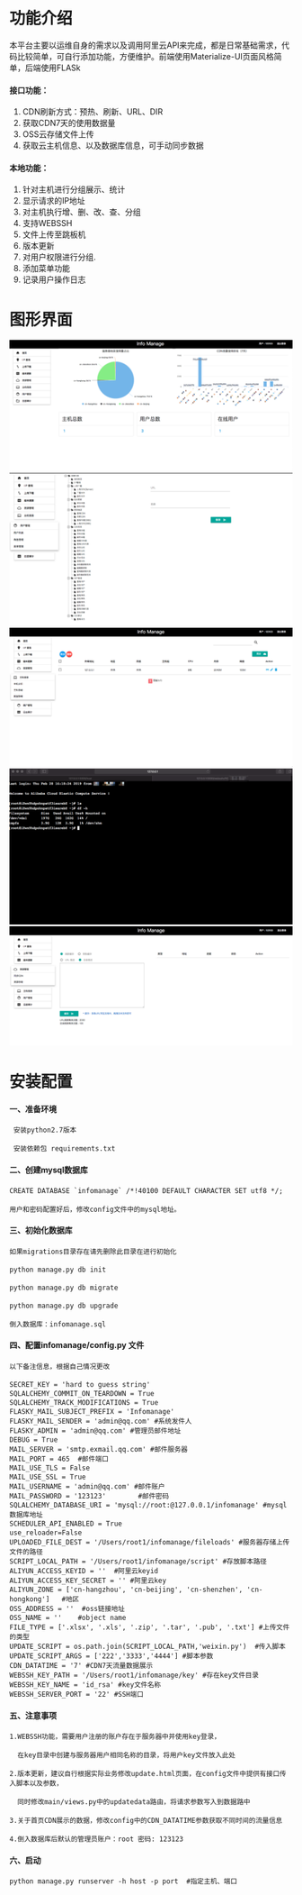 # 功能介绍
本平台主要以运维自身的需求以及调用阿里云API来完成，都是日常基础需求，代码比较简单，可自行添加功能，方便维护。前端使用Materialize-UI页面风格简单，后端使用FLASk
#### 接口功能：
1. CDN刷新方式：预热、刷新、URL、DIR
2. 获取CDN7天的使用数据量
3. OSS云存储文件上传
4. 获取云主机信息、以及数据库信息，可手动同步数据
#### 本地功能：
1. 针对主机进行分组展示、统计
2. 显示请求的IP地址
3. 对主机执行增、删、改、查、分组
4. 支持WEBSSH
5. 文件上传至跳板机
6. 版本更新
7. 对用户权限进行分组.
8. 添加菜单功能
9. 记录用户操作日志
# 图形界面
![image](https://github.com/Myrecord/infomanage/blob/master/1.png)
![image](https://github.com/Myrecord/infomanage/blob/master/2.png)
![image](https://github.com/Myrecord/infomanage/blob/master/3.png)
![image](https://github.com/Myrecord/infomanage/blob/master/4.png)
![image](https://github.com/Myrecord/infomanage/blob/master/5.png)
# 安装配置
#### 一、准备环境
```
 安装python2.7版本
 
 安装依赖包 requirements.txt

 ```
#### 二、创建mysql数据库
```
CREATE DATABASE `infomanage` /*!40100 DEFAULT CHARACTER SET utf8 */;

用户和密码配置好后，修改config文件中的mysql地址。
```


#### 三、初始化数据库
```
如果migrations目录存在请先删除此目录在进行初始化

python manage.py db init

python manage.py db migrate

python manage.py db upgrade

倒入数据库：infomanage.sql
```
#### 四、配置infomanage/config.py 文件
```
以下备注信息，根据自己情况更改

SECRET_KEY = 'hard to guess string'
SQLALCHEMY_COMMIT_ON_TEARDOWN = True
SQLALCHEMY_TRACK_MODIFICATIONS = True
FLASKY_MAIL_SUBJECT_PREFIX = 'Infomanage'
FLASKY_MAIL_SENDER = 'admin@qq.com' #系统发件人
FLASKY_ADMIN = 'admin@qq.com' #管理员邮件地址
DEBUG = True
MAIL_SERVER = 'smtp.exmail.qq.com' #邮件服务器
MAIL_PORT = 465  #邮件端口
MAIL_USE_TLS = False 
MAIL_USE_SSL = True 
MAIL_USERNAME = 'admin@qq.com' #邮件账户
MAIL_PASSWORD = '123123'		#邮件密码
SQLALCHEMY_DATABASE_URI = 'mysql://root:@127.0.0.1/infomanage' #mysql数据库地址
SCHEDULER_API_ENABLED = True
use_reloader=False
UPLOADED_FILE_DEST = '/Users/root1/infomanage/fileloads' #服务器存储上传文件的路径
SCRIPT_LOCAL_PATH = '/Users/root1/infomanage/script' #存放脚本路径
ALIYUN_ACCESS_KEYID = ''  #阿里云keyid
ALIYUN_ACCESS_KEY_SECRET = '' #阿里云key
ALIYUN_ZONE = ['cn-hangzhou', 'cn-beijing', 'cn-shenzhen', 'cn-hongkong']   #地区
OSS_ADDRESS = ''  #oss链接地址
OSS_NAME = ''    #object name
FILE_TYPE = ['.xlsx', '.xls', '.zip', '.tar', '.pub', '.txt'] #上传文件的类型
UPDATE_SCRIPT = os.path.join(SCRIPT_LOCAL_PATH,'weixin.py')  #传入脚本
UPDATE_SCRIPT_ARGS = ['222','3333','4444'] #脚本参数
CDN_DATATIME = '7' #CDN7天流量数据展示
WEBSSH_KEY_PATH = '/Users/root1/infomanage/key' #存在key文件目录
WEBSSH_KEY_NAME = 'id_rsa' #key文件名称
WEBSSH_SERVER_PORT = '22' #SSH端口
```
#### 五、注意事项
```
1.WEBSSH功能，需要用户注册的账户存在于服务器中并使用key登录，

  在key目录中创建与服务器用户相同名称的目录，将用户key文件放入此处

2.版本更新，建议自行根据实际业务修改update.html页面，在config文件中提供有接口传入脚本以及参数，

  同时修改main/views.py中的updatedata路由，将请求参数写入到数据路中
  
3.关于首页CDN展示的数据，修改config中的CDN_DATATIME参数获取不同时间的流量信息

4.倒入数据库后默认的管理员账户：root 密码: 123123
```
#### 六、启动
```
python manage.py runserver -h host -p port  #指定主机、端口
```

